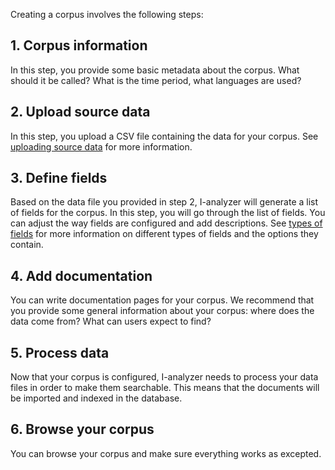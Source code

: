 Creating a corpus involves the following steps:

## 1. Corpus information

In this step, you provide some basic metadata about the corpus. What should it be called? What is the time period, what languages are used?

## 2. Upload source data

In this step, you upload a CSV file containing the data for your corpus. See [uploading source data](/manual/uploading_source_data) for more information.

## 3. Define fields

Based on the data file you provided in step 2, I-analyzer will generate a list of fields for the corpus. In this step, you will go through the list of fields. You can adjust the way fields are configured and add descriptions. See [types of fields](/manual/types_of_fields) for more information on different types of fields and the options they contain.

## 4. Add documentation

You can write documentation pages for your corpus. We recommend that you provide some general information about your corpus: where does the data come from? What can users expect to find?

## 5. Process data

Now that your corpus is configured, I-analyzer needs to process your data files in order to make them searchable. This means that the documents will be imported and indexed in the database.

## 6. Browse your corpus

You can browse your corpus and make sure everything works as excepted.

